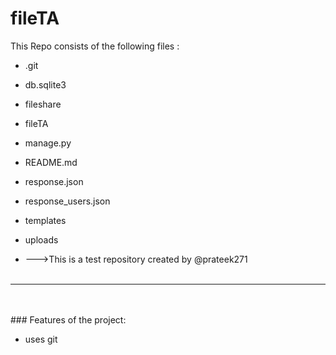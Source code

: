 # fileTA
This Repo consists of the following files :
- .git
- db.sqlite3
- fileshare
- fileTA
- manage.py
- README.md
- response.json
- response_users.json
- templates
- uploads




- --->This is a test repository created by @prateek271
<br><br>
---
<br><br>###	Features of the project:
<br>


- uses git